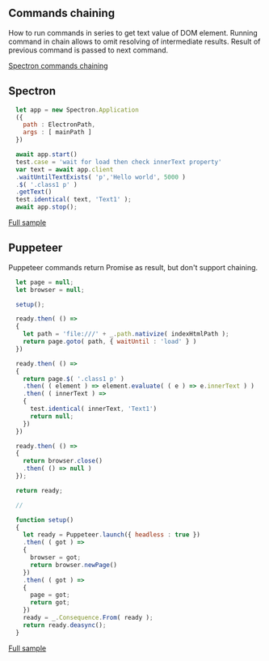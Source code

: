 ## Commands chaining
How to run commands in series to get text value of DOM element.
Running command in chain allows to omit resolving of intermediate results. 
Result of previous command is passed to next command.

[Spectron commands chaining](https://webdriver.io/docs/pageobjects.html#chaining-commands)

## Spectron
```javascript
  let app = new Spectron.Application
  ({
    path : ElectronPath,
    args : [ mainPath ]
  })

  await app.start()
  test.case = 'wait for load then check innerText property'
  var text = await app.client
  .waitUntilTextExists( 'p','Hello world', 5000 )
  .$( '.class1 p' )
  .getText()
  test.identical( text, 'Text1' );
  await app.stop();
```
[Full sample](../../../../sample/spectron/Chaining.test.s)

## Puppeteer

Puppeteer commands return Promise as result, but don't support chaining.

```javascript
  let page = null;
  let browser = null;

  setup();

  ready.then( () =>
  {
    let path = 'file:///' + _.path.nativize( indexHtmlPath );
    return page.goto( path, { waitUntil : 'load' } )
  })

  ready.then( () =>
  {
    return page.$( '.class1 p' )
    .then( ( element ) => element.evaluate( ( e ) => e.innerText ) )
    .then( ( innerText ) =>
    {
      test.identical( innerText, 'Text1')
      return null;
    })
  })

  ready.then( () =>
  {
    return browser.close()
    .then( () => null )
  });

  return ready;

  //

  function setup()
  {
    let ready = Puppeteer.launch({ headless : true })
    .then( ( got ) =>
    {
      browser = got;
      return browser.newPage()
    })
    .then( ( got ) =>
    {
      page = got;
      return got;
    })
    ready = _.Consequence.From( ready );
    return ready.deasync();
  }
```
[Full sample](../../../../sample/puppeteer/Chaining.test.s)
